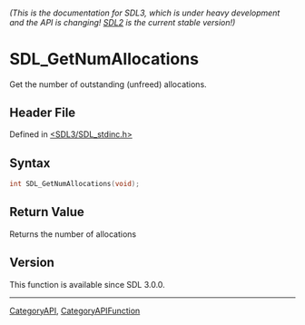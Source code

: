 ###### (This is the documentation for SDL3, which is under heavy development and the API is changing! [SDL2](https://wiki.libsdl.org/SDL2/) is the current stable version!)
# SDL_GetNumAllocations

Get the number of outstanding (unfreed) allocations.

## Header File

Defined in [<SDL3/SDL_stdinc.h>](https://github.com/libsdl-org/SDL/blob/main/include/SDL3/SDL_stdinc.h)

## Syntax

```c
int SDL_GetNumAllocations(void);

```

## Return Value

Returns the number of allocations

## Version

This function is available since SDL 3.0.0.

----
[CategoryAPI](CategoryAPI), [CategoryAPIFunction](CategoryAPIFunction)

